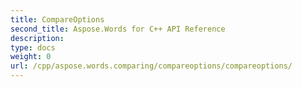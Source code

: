 ```yaml
---
title: CompareOptions
second_title: Aspose.Words for C++ API Reference
description: 
type: docs
weight: 0
url: /cpp/aspose.words.comparing/compareoptions/compareoptions/
---
```




